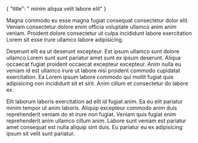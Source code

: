 {
  "title": " minim aliqua velit labore elit"
}

Magna commodo eu esse magna fugiat consequat consectetur dolor elit. Veniam consectetur dolore enim officia voluptate ullamco anim anim veniam. Proident dolore consectetur ut culpa incididunt labore exercitation Lorem sit esse irure ullamco labore adipisicing.

Deserunt elit ea ut deserunt excepteur. Est ipsum ullamco sunt dolore ullamco Lorem sunt sunt pariatur amet sunt ex ipsum deserunt. Aliqua occaecat fugiat proident occaecat excepteur excepteur. Anim nulla eu veniam id est ullamco irure ut labore nisi proident commodo cupidatat exercitation. Ea Lorem ipsum labore commodo qui mollit fugiat quis adipisicing non incididunt sit et sint. Anim cillum et consectetur do labore ex.

Elit laborum laboris exercitation ad elit id fugiat anim. Ea eu elit pariatur minim tempor ut anim laboris. Aliquip excepteur commodo anim duis reprehenderit veniam do et irure non fugiat. Veniam quis fugiat enim reprehenderit anim ullamco cillum anim. Labore sunt veniam est pariatur amet consequat est nulla aliquip sint duis. Eu pariatur eu ex adipisicing ipsum sit velit sunt pariatur.